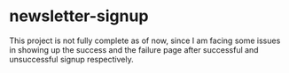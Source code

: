 # newsletter-signup
This project is not fully complete as of now,
since I am facing some issues in showing up the success and 
the failure page after successful and unsuccessful signup
respectively.

